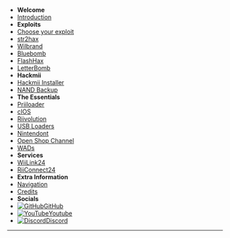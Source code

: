 - **Welcome**
- [Introduction](/README)
- **Exploits**
- [Choose your exploit](/chooseyourexploit)
- [str2hax](/str2hax)
- [Wilbrand](/wilbrand)
- [Bluebomb](/bluebomb)
- [FlashHax](/FlashHax)
- [LetterBomb](/letterbomb)
- **Hackmii**
- [Hackmii Installer](/hackmii-installer)
- [NAND Backup](/nandbackup)
- **The Essentials**
- [Priiloader](/priiloader)
- [cIOS](/cIOS)
- [Riivolution](/riivolution)
- [USB Loaders](/usbloaders)
- [Nintendont](/nintendont)
- [Open Shop Channel](/OSC)
- [WADs](/wads)
- **Services**
- [WiiLink24](/WiiLink)
- [RiiConnect24](/rc24)
- **Extra Information**
- [Navigation](/navigation)
- [Credits](/credits)
- **Socials**
- [![GitHub](https://icongr.am/simple/github.svg?color=808080&size=16)GitHub](https://github.com/zuper64/wii-homebrew)
- [![YouTube](https://icongr.am/simple/youtube.svg?color=808080&size=16)Youtube](https://www.youtube.com/@Zuper64)
- [![Discord](https://icongr.am/simple/discord.svg?color=808080&size=16)Discord](https://discord.gg/dK5rNaMhMt)
---
